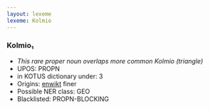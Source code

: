 ```yaml
---
layout: lexeme
lexeme: Kolmio
---
```


###  Kolmio₁

* _This rare proper noun overlaps more common *Kolmio* (triangle)_
* UPOS:  PROPN
* in KOTUS dictionary under:  3
* Origins: [enwikt](https://en.wiktionary.org/wiki/Kolmio) finer 
* Possible NER class:  GEO
* Blacklisted:  PROPN-BLOCKING

